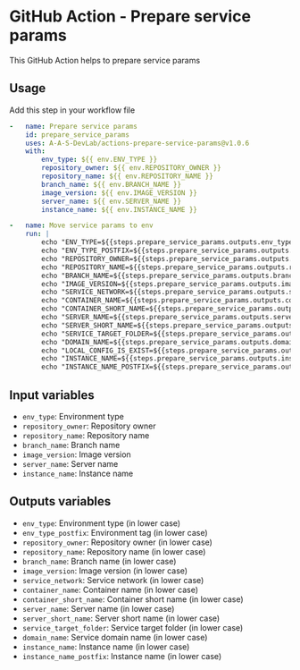 # GitHub Action - Prepare service params

This GitHub Action helps to prepare service params


## Usage

Add this step in your workflow file
```yaml
-   name: Prepare service params
    id: prepare_service_params
    uses: A-A-S-DevLab/actions-prepare-service-params@v1.0.6
    with:
        env_type: ${{ env.ENV_TYPE }}
        repository_owner: ${{ env.REPOSITORY_OWNER }}
        repository_name: ${{ env.REPOSITORY_NAME }}
        branch_name: ${{ env.BRANCH_NAME }}
        image_version: ${{ env.IMAGE_VERSION }}
        server_name: ${{ env.SERVER_NAME }}
        instance_name: ${{ env.INSTANCE_NAME }}

-   name: Move service params to env
    run: |
        echo "ENV_TYPE=${{steps.prepare_service_params.outputs.env_type}}" >> ${GITHUB_ENV}
        echo "ENV_TYPE_POSTFIX=${{steps.prepare_service_params.outputs.env_type_postfix}}" >> ${GITHUB_ENV}
        echo "REPOSITORY_OWNER=${{steps.prepare_service_params.outputs.repository_owner}}" >> ${GITHUB_ENV}
        echo "REPOSITORY_NAME=${{steps.prepare_service_params.outputs.repository_name}}" >> ${GITHUB_ENV}
        echo "BRANCH_NAME=${{steps.prepare_service_params.outputs.branch_name}}" >> ${GITHUB_ENV}
        echo "IMAGE_VERSION=${{steps.prepare_service_params.outputs.image_version}}" >> ${GITHUB_ENV}
        echo "SERVICE_NETWORK=${{steps.prepare_service_params.outputs.service_network}}" >> ${GITHUB_ENV}
        echo "CONTAINER_NAME=${{steps.prepare_service_params.outputs.container_name}}" >> ${GITHUB_ENV}
        echo "CONTAINER_SHORT_NAME=${{steps.prepare_service_params.outputs.container_short_name}}" >> ${GITHUB_ENV}
        echo "SERVER_NAME=${{steps.prepare_service_params.outputs.server_name}}" >> ${GITHUB_ENV}
        echo "SERVER_SHORT_NAME=${{steps.prepare_service_params.outputs.server_short_name}}" >> ${GITHUB_ENV}
        echo "SERVICE_TARGET_FOLDER=${{steps.prepare_service_params.outputs.service_target_folder}}" >> ${GITHUB_ENV}
        echo "DOMAIN_NAME=${{steps.prepare_service_params.outputs.domain_name}}" >> ${GITHUB_ENV}
        echo "LOCAL_CONFIG_IS_EXIST=${{steps.prepare_service_params.outputs.local_config_is_exist}}" >> ${GITHUB_ENV}
        echo "INSTANCE_NAME=${{steps.prepare_service_params.outputs.instance_name}}" >> ${GITHUB_ENV}
        echo "INSTANCE_NAME_POSTFIX=${{steps.prepare_service_params.outputs.instance_name_postfix}}" >> ${GITHUB_ENV}
```

## Input variables

- `env_type`: Environment type
- `repository_owner`: Repository owner
- `repository_name`: Repository name
- `branch_name`: Branch name
- `image_version`: Image version
- `server_name`: Server name
- `instance_name`: Instance name

## Outputs variables

- `env_type`: Environment type (in lower case)
- `env_type_postfix`: Environment tag (in lower case)
- `repository_owner`: Repository owner (in lower case)
- `repository_name`: Repository name (in lower case)
- `branch_name`: Branch name (in lower case)
- `image_version`: Image version (in lower case)
- `service_network`: Service network (in lower case)
- `container_name`: Container name (in lower case)
- `container_short_name`: Container short name (in lower case)
- `server_name`: Server name (in lower case)
- `server_short_name`: Server short name (in lower case)
- `service_target_folder`: Service target folder (in lower case)
- `domain_name`: Service domain name (in lower case)
- `instance_name`: Instance name (in lower case)
- `instance_name_postfix`: Instance name (in lower case)